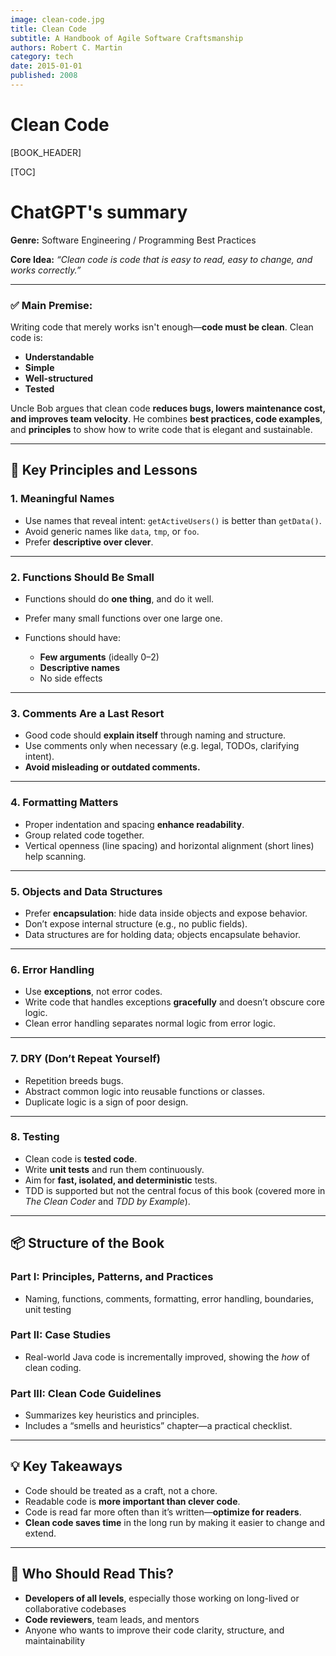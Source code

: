```yaml
---
image: clean-code.jpg
title: Clean Code
subtitle: A Handbook of Agile Software Craftsmanship
authors: Robert C. Martin
category: tech
date: 2015-01-01
published: 2008
---
```


# Clean Code

[BOOK_HEADER]

[TOC]

# ChatGPT's summary

**Genre:** Software Engineering / Programming Best Practices

**Core Idea:** *“Clean code is code that is easy to read, easy to change, and works correctly.”*

---

### ✅ **Main Premise:**

Writing code that merely works isn't enough—**code must be clean**. Clean code is:

* **Understandable**
* **Simple**
* **Well-structured**
* **Tested**

Uncle Bob argues that clean code **reduces bugs, lowers maintenance cost, and improves team velocity**. He combines **best practices, code examples**, and **principles** to show how to write code that is elegant and sustainable.

---

## 🧠 **Key Principles and Lessons**

### 1. **Meaningful Names**

* Use names that reveal intent: `getActiveUsers()` is better than `getData()`.
* Avoid generic names like `data`, `tmp`, or `foo`.
* Prefer **descriptive over clever**.

---

### 2. **Functions Should Be Small**

* Functions should do **one thing**, and do it well.
* Prefer many small functions over one large one.
* Functions should have:

  * **Few arguments** (ideally 0–2)
  * **Descriptive names**
  * No side effects

---

### 3. **Comments Are a Last Resort**

* Good code should **explain itself** through naming and structure.
* Use comments only when necessary (e.g. legal, TODOs, clarifying intent).
* **Avoid misleading or outdated comments.**

---

### 4. **Formatting Matters**

* Proper indentation and spacing **enhance readability**.
* Group related code together.
* Vertical openness (line spacing) and horizontal alignment (short lines) help scanning.

---

### 5. **Objects and Data Structures**

* Prefer **encapsulation**: hide data inside objects and expose behavior.
* Don’t expose internal structure (e.g., no public fields).
* Data structures are for holding data; objects encapsulate behavior.

---

### 6. **Error Handling**

* Use **exceptions**, not error codes.
* Write code that handles exceptions **gracefully** and doesn’t obscure core logic.
* Clean error handling separates normal logic from error logic.

---

### 7. **DRY (Don’t Repeat Yourself)**

* Repetition breeds bugs.
* Abstract common logic into reusable functions or classes.
* Duplicate logic is a sign of poor design.

---

### 8. **Testing**

* Clean code is **tested code**.
* Write **unit tests** and run them continuously.
* Aim for **fast, isolated, and deterministic** tests.
* TDD is supported but not the central focus of this book (covered more in *The Clean Coder* and *TDD by Example*).

---

## 📦 **Structure of the Book**

### **Part I: Principles, Patterns, and Practices**

* Naming, functions, comments, formatting, error handling, boundaries, unit testing

### **Part II: Case Studies**

* Real-world Java code is incrementally improved, showing the *how* of clean coding.

### **Part III: Clean Code Guidelines**

* Summarizes key heuristics and principles.
* Includes a “smells and heuristics” chapter—a practical checklist.

---

## 💡 **Key Takeaways**

* Code should be treated as a craft, not a chore.
* Readable code is **more important than clever code**.
* Code is read far more often than it’s written—**optimize for readers**.
* **Clean code saves time** in the long run by making it easier to change and extend.

---

## 🧾 Who Should Read This?

* **Developers of all levels**, especially those working on long-lived or collaborative codebases
* **Code reviewers**, team leads, and mentors
* Anyone who wants to improve their code clarity, structure, and maintainability
